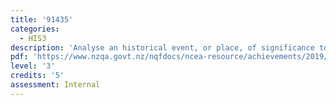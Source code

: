 ```yaml
---
title: '91435'
categories:
  - HIS3
description: 'Analyse an historical event, or place, of significance to New Zealanders'
pdf: 'https://www.nzqa.govt.nz/nqfdocs/ncea-resource/achievements/2019/as91435.pdf'
level: '3'
credits: '5'
assessment: Internal
---
```


